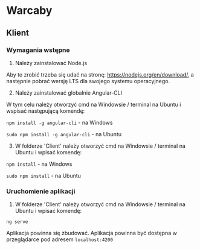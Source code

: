 # Warcaby

## Klient

### Wymagania wstępne

1. Należy zainstalować Node.js 

Aby to zrobić trzeba się udać na stronę: https://nodejs.org/en/download/, 
a następnie pobrać wersję LTS dla swojego systemu operacyjnego.


2. Należy zainstalować globalnie Angular-CLI

W tym celu należy otworzyć cmd na Windowsie / terminal na Ubuntu i wspisać następującą komendę:

``npm install -g angular-cli`` - na Windows

``sudo npm install -g angular-cli`` - na Ubuntu

3. W folderze 'Client' należy otworzyć cmd na Windowsie / terminal na Ubuntu i wpisać komendę:

``npm install`` - na Windows

``sudo npm install`` - na Ubuntu

### Uruchomienie aplikacji

1. W folderze 'Client' należy otworzyć cmd na Windowsie / terminal na Ubuntu i wpisać komendę:

``ng serve``

Aplikacja powinna się zbudować.
Aplikacja powinna być dostępna w przeglądarce pod adresem ``localhost:4200``
